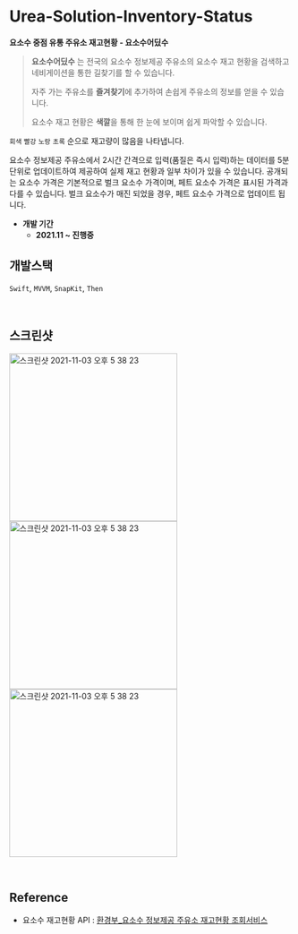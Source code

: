 # Urea-Solution-Inventory-Status

**요소수 중점 유통 주유소 재고현황 - 요소수어딨수**

>**요소수어딨수** 는 전국의 요소수 정보제공 주유소의 요소수 재고 현황을 검색하고 네비게이션을 통한 길찾기를 할 수 있습니다.
>
>자주 가는 주유소를 **즐겨찾기**에 추가하여 손쉽게 주유소의 정보를 얻을 수 있습니다.
>
>요소수 재고 현황은 **색깔**을 통해 한 눈에 보이며 쉽게 파악할 수 있습니다.

`회색` `빨강` `노랑` `초록` 순으로 재고량이 많음을 나타냅니다.

요소수 정보제공 주유소에서 2시간 간격으로 입력(품질은 즉시 입력)하는 데이터를 5분 단위로 업데이트하여 제공하여 실제 재고 현황과 일부 차이가 있을 수 있습니다.
공개되는 요소수 가격은 기본적으로 벌크 요소수 가격이며, 페트 요소수 가격은 표시된 가격과 다를 수 있습니다.
벌크 요소수가 매진 되었을 경우, 페트 요소수 가격으로 업데이트 됩니다.


* **개발 기간**
    + **2021.11 ~ 진행중**


## 개발스택
`Swift`, `MVVM`, `SnapKit`, `Then`

<br />

## 스크린샷

<img width="300" alt="스크린샷 2021-11-03 오후 5 38 23" src="https://user-images.githubusercontent.com/69520548/147864499-33d468f2-596d-4f40-8e0f-929d0ca8200e.png"><img width="300" alt="스크린샷 2021-11-03 오후 5 38 23" src="https://user-images.githubusercontent.com/69520548/147864533-65c0761f-997f-456b-b925-a5156745ae8a.png"><img width="300" alt="스크린샷 2021-11-03 오후 5 38 23" src="https://user-images.githubusercontent.com/69520548/147864534-4fb13b20-18b7-4f39-a56d-b2fb6860a103.png">

<br />

## Reference
* 요소수 재고현황 API : [환경부_요소수 정보제공 주유소 재고현황 조회서비스](https://www.data.go.kr/data/15095040/openapi.do)



